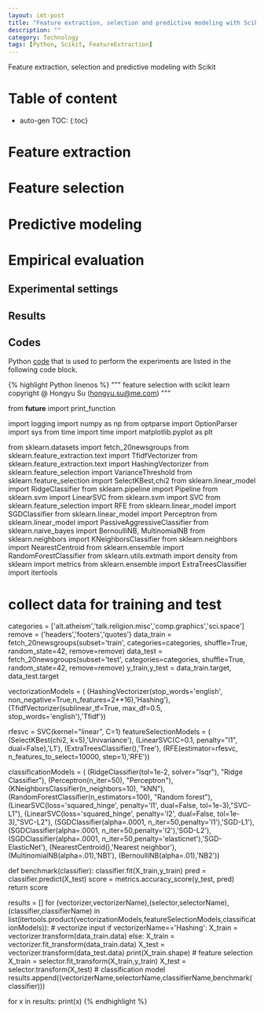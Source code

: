 ```yaml
---
layout: imt-post
title: "Feature extraction, selection and predictive modeling with Scikit"
description: ""
category: Technology
tags: [Python, Scikit, FeatureExtraction]
---
```


Feature extraction, selection and predictive modeling with Scikit

# Table of content
* auto-gen TOC:
{:toc}

# Feature extraction

# Feature selection

# Predictive modeling

# Empirical evaluation

## Experimental settings

## Results

## Codes

Python [code](https://github.com/hongyusu/ScikitExamples/blob/master/Bins/feature_selection.py) that is used to perform the experiments are listed in the following code block.

{% highlight Python linenos %}
"""
feature selection with scikit learn
copyright @ Hongyu Su (hongyu.su@me.com)
"""

from __future__ import print_function

import logging
import numpy as np
from optparse import OptionParser
import sys
from time import time
import matplotlib.pyplot as plt

from sklearn.datasets import fetch_20newsgroups
from sklearn.feature_extraction.text import TfidfVectorizer
from sklearn.feature_extraction.text import HashingVectorizer
from sklearn.feature_selection import VarianceThreshold
from sklearn.feature_selection import SelectKBest,chi2
from sklearn.linear_model import RidgeClassifier
from sklearn.pipeline import Pipeline
from sklearn.svm import LinearSVC
from sklearn.svm import SVC
from sklearn.feature_selection import RFE
from sklearn.linear_model import SGDClassifier
from sklearn.linear_model import Perceptron
from sklearn.linear_model import PassiveAggressiveClassifier
from sklearn.naive_bayes import BernoulliNB, MultinomialNB
from sklearn.neighbors import KNeighborsClassifier
from sklearn.neighbors import NearestCentroid
from sklearn.ensemble import RandomForestClassifier
from sklearn.utils.extmath import density
from sklearn import metrics
from sklearn.ensemble import ExtraTreesClassifier
import itertools


# collect data for training and test
categories = ['alt.atheism','talk.religion.misc','comp.graphics','sci.space']
remove = ('headers','footers','quotes')
data_train = fetch_20newsgroups(subset='train', categories=categories, shuffle=True, random_state=42, remove=remove)
data_test = fetch_20newsgroups(subset='test', categories=categories, shuffle=True, random_state=42, remove=remove)
y_train,y_test = data_train.target, data_test.target


vectorizationModels = (
    (HashingVectorizer(stop_words='english', non_negative=True,n_features=2**16),'Hashing'),
    (TfidfVectorizer(sublinear_tf=True, max_df=0.5, stop_words='english'),'Tfidf'))

rfesvc = SVC(kernel="linear", C=1)
featureSelectionModels = (
    (SelectKBest(chi2, k=5),'Univariance'),
    (LinearSVC(C=0.1, penalty="l1", dual=False),'L1'),
    (ExtraTreesClassifier(),'Tree'),
    (RFE(estimator=rfesvc, n_features_to_select=10000, step=1),'RFE'))

classificationModels = (
    (RidgeClassifier(tol=1e-2, solver="lsqr"), "Ridge Classifier"),
    (Perceptron(n_iter=50), "Perceptron"),
    (KNeighborsClassifier(n_neighbors=10), "kNN"),
    (RandomForestClassifier(n_estimators=100), "Random forest"),
    (LinearSVC(loss='squared_hinge', penalty='l1', dual=False, tol=1e-3),"SVC-L1"),
    (LinearSVC(loss='squared_hinge', penalty='l2', dual=False, tol=1e-3),"SVC-L2"),
    (SGDClassifier(alpha=.0001, n_iter=50,penalty='l1'),'SGD-L1'),
    (SGDClassifier(alpha=.0001, n_iter=50,penalty='l2'),'SGD-L2'),
    (SGDClassifier(alpha=.0001, n_iter=50,penalty='elasticnet'),'SGD-ElasticNet'),
    (NearestCentroid(),'Nearest neighbor'),
    (MultinomialNB(alpha=.01),'NB1'),
    (BernoulliNB(alpha=.01),'NB2'))

def benchmark(classifier):
    classifier.fit(X_train,y_train)
    pred = classifier.predict(X_test)
    score = metrics.accuracy_score(y_test, pred)    
    return score

results = []
for (vectorizer,vectorizerName),(selector,selectorName),(classifier,classifierName) in list(itertools.product(vectorizationModels,featureSelectionModels,classificationModels)):
    # vectorize input
    if vectorizerName=='Hashing':
        X_train = vectorizer.transform(data_train.data)
    else:
        X_train = vectorizer.fit_transform(data_train.data)
    X_test = vectorizer.transform(data_test.data)
    print(X_train.shape)
    # feature selection
    X_train = selector.fit_transform(X_train,y_train)
    X_test = selector.transform(X_test)
    # classification model
    results.append((vectorizerName,selectorName,classifierName,benchmark(classifier)))


for x in results:
    print(x)
{% endhighlight %}




